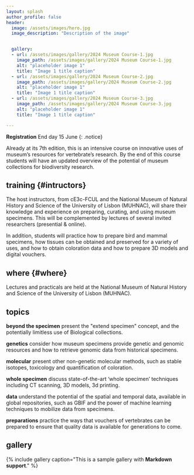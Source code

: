 ```yaml
---
layout: splash
author_profile: false
header:
  image: /assets/images/hero.jpg
  image_description: "Description of the image"


  gallery:
  - url: /assets/images/gallery/2024 Museum Course-1.jpg
    image_path: /assets/images/gallery/2024 Museum Course-1.jpg
    alt: "placeholder image 1"
    title: "Image 1 title caption"
  - url: /assets/images/gallery/2024 Museum Course-2.jpg
    image_path: /assets/images/gallery/2024 Museum Course-2.jpg
    alt: "placeholder image 1"
    title: "Image 1 title caption"
  - url: /assets/images/gallery/2024 Museum Course-3.jpg
    image_path: /assets/images/gallery/2024 Museum Course-3.jpg
    alt: "placeholder image 1"
    title: "Image 1 title caption"

---
```


**Registration** End day 15 June
{: .notice}


Already at its 7th edition, this is an intensive course on innovative uses of museum’s resources for vertebrate’s research. By the end of this course students will have an updated overview of the potential of museum collections for biodiversity research.

## training {#intructors}

The host instructors, from cE3c-FCUL and the National Museum of Natural History and Science of the University of Lisbon (MUHNAC), will share their knowledge and experience on preparing, curating, and using museum specimens. This will be complemented by lectures of several invited researchers (presential & online).

In addition, students will practice how to prepare bird and mammal specimens, how tissues can be obtained and preserved for a variety of uses, and how to obtain coloration data and how to prepare 3D models and digital vouchers.

## where {#where}

Lectures and practicals are held at the National Museum of Natural History and Science of the University of Lisbon (MUHNAC).

## topics

**beyond the specimen**
present the "extend specimen" concept, and the potentially limitless use of Biological collections.

**genetics**
consider how museum specimens provide genetic and genomic resources and how to retrieve genomic data from historical specimens.

**molecular**
present other non-genetic molecular methods, such as stable isotopes, toxicology and quantification of coloration.

**whole specimen**
discuss state-of-the-art ‘whole specimen’ techniques including CT scanning, 3D models, 3d printing.

**data**
understand the potential of the spatial and temporal data, available in global repositories, such as GBIF and the power of machine learning techniques to mobilize data from specimens.

**preparations**
practice the ways that vouchers of vertebrates can be prepared to ensure that quality data is available for generations to come.

## gallery

{% include gallery caption="This is a sample gallery with **Markdown support**." %}